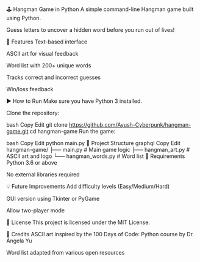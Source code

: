🕹️ Hangman Game in Python
A simple command-line Hangman game built using Python.

Guess letters to uncover a hidden word before you run out of lives!

🚀 Features
Text-based interface

ASCII art for visual feedback

Word list with 200+ unique words

Tracks correct and incorrect guesses

Win/loss feedback

▶️ How to Run
Make sure you have Python 3 installed.

Clone the repository:

bash
Copy
Edit
git clone https://github.com/Ayush-Cyberpunk/hangman-game.git
cd hangman-game
Run the game:

bash
Copy
Edit
python main.py
📁 Project Structure
graphql
Copy
Edit
hangman-game/
├── main.py            # Main game logic
├── hangman_art.py     # ASCII art and logo
└── hangman_words.py   # Word list
🔧 Requirements
Python 3.6 or above

No external libraries required

💡 Future Improvements
Add difficulty levels (Easy/Medium/Hard)

GUI version using Tkinter or PyGame

Allow two-player mode

📝 License
This project is licensed under the MIT License.

🙌 Credits
ASCII art inspired by the 100 Days of Code: Python course by Dr. Angela Yu

Word list adapted from various open resources
